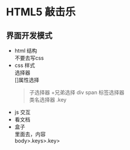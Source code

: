 # HTML5 敲击乐  

## 界面开发模式  
 - html 结构  
    不要去写css  
 - css  样式  
    选择器  
    []属性选择  
     > 子选择器
     +兄弟选择
     div  span 标签选择器  
     类名选择器  .key
 - js  交互 
- 看文档  
- 盒子  
    里面去，内容  
    body>.keys>.key>